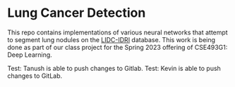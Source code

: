 # Lung Cancer Detection

This repo contains implementations of various neural networks that attempt to segment lung nodules on the [LIDC-IDRI](https://wiki.cancerimagingarchive.net/pages/viewpage.action?pageId=1966254) database. This work is being done as part of our class project for the Spring 2023 offering of CSE493G1: Deep Learning.

Test: Tanush is able to push changes to Gitlab.
Test: Kevin is able to push changes to GitLab.

